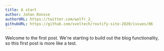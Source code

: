 ```yaml
---
title: A start
author: Johan Ronsse
authorURL: https://twitter.com/wolfr_2_
githubURL: https://github.com/sveltech/routify-site-2020/issues/86
---
```


Welcome to the first post. We're starting to build out the blog functionality, so this first post is more like a test.